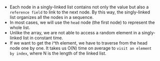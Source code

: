 - Each node in a singly-linked list contains not only the value but also a `reference field` to link to the next node. By this way, the singly-linked list organizes all the nodes in a sequence.
- In most cases, we will use the `head` node (the first node) to represent the whole list.
- Unlike the array, we are not able to access a random element in a singly-linked list in constant time.
- If we want to get the i^th element, we have to traverse from the head node one by one. It takes us O(N) time on average to `visit an element by index`, where N is the length of the linked list.
